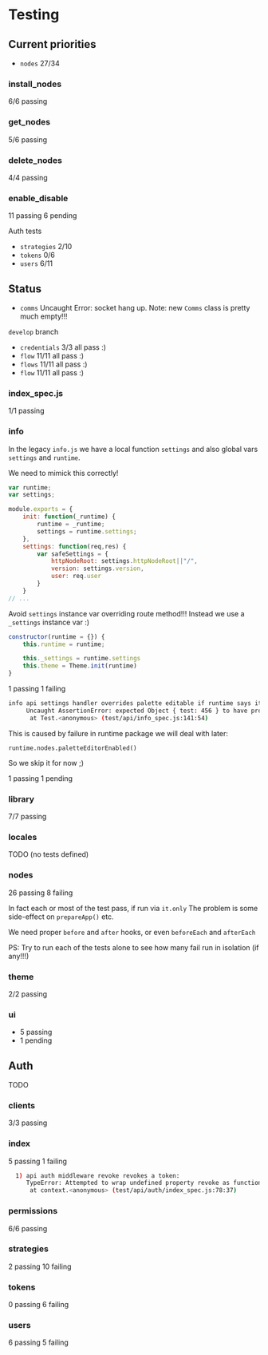 # Testing

## Current priorities

- `nodes` 27/34

### install_nodes

6/6 passing

### get_nodes

5/6 passing

### delete_nodes

4/4 passing

### enable_disable

11 passing
6 pending

Auth tests

- `strategies` 2/10
- `tokens` 0/6
- `users` 6/11

## Status

- `comms` Uncaught Error: socket hang up. Note: new `Comms` class is pretty much empty!!!

`develop` branch

- `credentials` 3/3 all pass :)
- `flow` 11/11 all pass :)
- `flows` 11/11 all pass :)
- `flow` 11/11 all pass :)

### index_spec.js

1/1 passing

### info

In the legacy `info.js` we have a local function `settings`
and also global vars `settings` and `runtime`.

We need to mimick this correctly!

```js
var runtime;
var settings;

module.exports = {
    init: function(_runtime) {
        runtime = _runtime;
        settings = runtime.settings;
    },
    settings: function(req,res) {
        var safeSettings = {
            httpNodeRoot: settings.httpNodeRoot||"/",
            version: settings.version,
            user: req.user
        }
    }
// ...
```

Avoid `settings` instance var overriding route method!!!
Instead we use a `_settings` instance var :)

```js
constructor(runtime = {}) {
    this.runtime = runtime;

    this._settings = runtime.settings
    this.theme = Theme.init(runtime)
}
```

1 passing
1 failing

```bash
info api settings handler overrides palette editable if runtime says it is disabled:
     Uncaught AssertionError: expected Object { test: 456 } to have property palette
      at Test.<anonymous> (test/api/info_spec.js:141:54)
```

This is caused by failure in runtime package we will deal with later:

`runtime.nodes.paletteEditorEnabled()`

So we skip it for now ;)

1 passing
1 pending

### library

7/7 passing

### locales

TODO (no tests defined)

### nodes

26 passing
8 failing

In fact each or most  of the test pass, if run via `it.only`
The problem is some side-effect on `prepareApp()` etc.

We need proper `before` and `after` hooks, or even `beforeEach` and `afterEach`

PS: Try to run each of the tests alone to see how many fail run in isolation (if any!!!)

### theme

2/2 passing

### ui

- 5 passing
- 1 pending

## Auth

TODO

### clients

3/3 passing

### index

5 passing
1 failing

```bash
  1) api auth middleware revoke revokes a token:
     TypeError: Attempted to wrap undefined property revoke as function
      at context.<anonymous> (test/api/auth/index_spec.js:78:37)
```

### permissions

6/6 passing

### strategies

2 passing
10 failing

### tokens

0 passing
6 failing

### users

6 passing
5 failing
